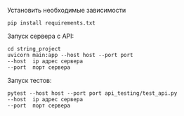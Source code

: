 Установить необходимые зависимости
```commandline
pip install requirements.txt
```

Запуск сервера с API:
```commandline
cd string_project
uvicorn main:app --host host --port port
--host  ip адрес сервера
--port  порт сервера
```

Запуск тестов:
```commandline
pytest --host host --port port api_testing/test_api.py
--host  ip адрес сервера
--port  порт сервера
```